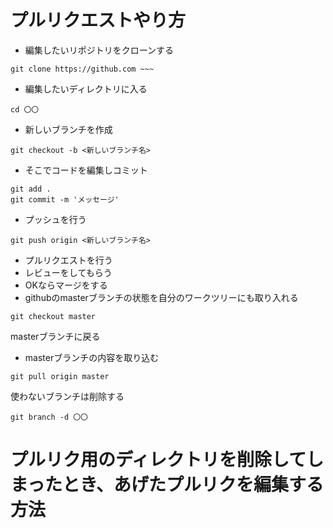 # プルリクエストやり方
- 編集したいリポジトリをクローンする
```
git clone https://github.com ~~~
```
- 編集したいディレクトリに入る
```
cd 〇〇
```
- 新しいブランチを作成
```
git checkout -b <新しいブランチ名>
```
- そこでコードを編集しコミット
```
git add .
git commit -m 'メッセージ'
```
- プッシュを行う
```
git push origin <新しいブランチ名>
```
- プルリクエストを行う
- レビューをしてもらう
- OKならマージをする
- githubのmasterブランチの状態を自分のワークツリーにも取り入れる
```
git checkout master
```
masterブランチに戻る
- masterブランチの内容を取り込む
```
git pull origin master
```
使わないブランチは削除する
```
git branch -d 〇〇
```
# プルリク用のディレクトリを削除してしまったとき、あげたプルリクを編集する方法
